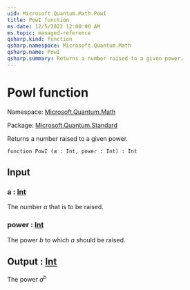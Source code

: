 ```yaml
---
uid: Microsoft.Quantum.Math.PowI
title: PowI function
ms.date: 12/5/2022 12:00:00 AM
ms.topic: managed-reference
qsharp.kind: function
qsharp.namespace: Microsoft.Quantum.Math
qsharp.name: PowI
qsharp.summary: Returns a number raised to a given power.
---
```


# PowI function

Namespace: [Microsoft.Quantum.Math](xref:Microsoft.Quantum.Math)

Package: [Microsoft.Quantum.Standard](https://nuget.org/packages/Microsoft.Quantum.Standard)


Returns a number raised to a given power.

```qsharp
function PowI (a : Int, power : Int) : Int
```


## Input

### a : [Int](xref:microsoft.quantum.qsharp.valueliterals#int-literals)

The number $a$ that is to be raised.


### power : [Int](xref:microsoft.quantum.qsharp.valueliterals#int-literals)

The power $b$ to which $a$ should be raised.



## Output : [Int](xref:microsoft.quantum.qsharp.valueliterals#int-literals)

The power $a^b$